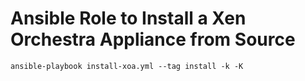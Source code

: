 # Ansible Role to Install a Xen Orchestra Appliance from Source

```
ansible-playbook install-xoa.yml --tag install -k -K
```